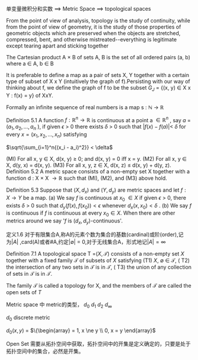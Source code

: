 单变量微积分和实数   $\implies$ Metric Space  $\implies$   topological spaces


From the point of view of analysis, topology is the study of continuity, while from the point of view of geometry, it is the study of those properties of geometric objects which are preserved when the objects are stretched, compressed, bent, and otherwise mistreated--everything is legitimate except tearing apart and sticking together

The Cartesian product A $\times$  B of sets A, B is the set of all ordered pairs (a, b) where a $\in$  A, b $\in$ B

It is preferable to define a map as a pair of sets X, Y together with a certain type of subset of X x Y (intuitively the graph of f).Persisting with our way of thinking about f, we define the graph of f to be the subset $G_J$ = {(x, y) $\in$ X x Y : f(x) = y} of XxY.

Formally an infinite sequence of real numbers is a map  s : $\mathbb{N}$  $\to$  $\mathbb{R}$ 


Definition 5.1  A function $f : \mathbb{R}^n \to  \mathbb{R}$  is continuous at a point a $\in \mathbb{R}^n$ , say $a$ = ($a_1, a_2, ... , a_n$ ), if given $\epsilon$ > 0 there exists $\delta$  > 0  such that $\vert f(x)- f(a)\vert$< $\delta$  for every $x = (x_1, x_2, ... , x_n)$ satisfying

$\sqrt{\sum_{i=1}^n{(x_i - a_i)^2}} < \delta$     


(Ml) For all x, y $\in$ X, d(x, y) $\ge$ 0; and d(x, y) = 0 iff x = y.
(M2) For all x, y $\in$ X, d(y, x) = d(x, y).
(M3) For all x, y, z  $\in$ X, d(x, z) $\le$ d(x, y) + d(y, z).
Definition 5.2  A metric space consists of a non-empty set X together with a function 
d : X $\times$  X $\to \mathbb{R}$  such that (Ml), (M2), and (M3) above hold.


Definition 5.3 Suppose that ($X, d_x$) and ($Y, d_y$) are metric spaces and let $f : X \to Y$ be a map.
(a) We say $f$ is continuous at $x_0$ $\in  X$ if given $\epsilon$  > 0, there exists $\delta$  > 0 such that $d_y(f(x), f(x_0)) < \epsilon$  whenever $d_x(x, x_0) < \delta$ .
(b) We say $f$ is continuous if $f$ is continuous at every $x_0 \in  X$. When there are other metrics around we say '$f$ is $(d_x, d_y )$-continuous'.


定义1.6 对于有限集合A,称A的元素个数为集合的基数(cardinal)或阶(order),记为$\vert A \vert$ ,card(A)或者#A,约定$\vert \emptyset \vert$ = 0,对于无线集合A，形式地记$\vert A \vert = \infty$ 

Definition 7.1 A topological space T =($X, \mathcal{T}$) consists of a non-empty set $X$ together with a fixed family $\mathcal{T}$ of subsets of $X$ satisfying
(T1) $X$, $\emptyset$ $\in$  $\mathcal{T}$,
( T2) the intersection of any two sets in $\mathcal{T}$ is in $\mathcal{T}$,
( T3) the union of any collection of sets in $\mathcal{T}$ is in $\mathcal{T}$.

The family $\mathcal{T}$ is called a topology for X, and the members of $\mathcal{T}$ are called the open sets of $T$



Metric space 中 metric的类型， $d_0$ $d_1$ $d_2$ $d_\infty$ 

$d_0$ discrete metric

$d_0(x,y)$ = $\{\begin{array} = 1, x \ne y \\ 0, x = y \end{array}$  


Open Set 需要从拓扑空间中获取，拓扑空间中的开集是定义确定的，只要是处于拓扑空间中的集合，必然是开集。



